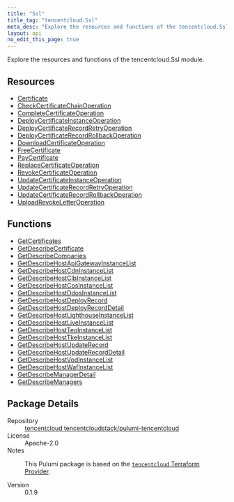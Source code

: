 ```yaml
---
title: "Ssl"
title_tag: "tencentcloud.Ssl"
meta_desc: "Explore the resources and functions of the tencentcloud.Ssl module."
layout: api
no_edit_this_page: true
---
```


<!-- WARNING: this file was generated by Pulumi Docs Generator. -->
<!-- Do not edit by hand unless you're certain you know what you are doing! -->

Explore the resources and functions of the tencentcloud.Ssl module.

<h2 id="resources">Resources</h2>
<ul class="api">
    <li><a href="certificate/" title="Certificate"><span class="api-symbol api-symbol--resource"></span>Certificate</a></li>
    <li><a href="checkcertificatechainoperation/" title="CheckCertificateChainOperation"><span class="api-symbol api-symbol--resource"></span>CheckCertificateChainOperation</a></li>
    <li><a href="completecertificateoperation/" title="CompleteCertificateOperation"><span class="api-symbol api-symbol--resource"></span>CompleteCertificateOperation</a></li>
    <li><a href="deploycertificateinstanceoperation/" title="DeployCertificateInstanceOperation"><span class="api-symbol api-symbol--resource"></span>DeployCertificateInstanceOperation</a></li>
    <li><a href="deploycertificaterecordretryoperation/" title="DeployCertificateRecordRetryOperation"><span class="api-symbol api-symbol--resource"></span>DeployCertificateRecordRetryOperation</a></li>
    <li><a href="deploycertificaterecordrollbackoperation/" title="DeployCertificateRecordRollbackOperation"><span class="api-symbol api-symbol--resource"></span>DeployCertificateRecordRollbackOperation</a></li>
    <li><a href="downloadcertificateoperation/" title="DownloadCertificateOperation"><span class="api-symbol api-symbol--resource"></span>DownloadCertificateOperation</a></li>
    <li><a href="freecertificate/" title="FreeCertificate"><span class="api-symbol api-symbol--resource"></span>FreeCertificate</a></li>
    <li><a href="paycertificate/" title="PayCertificate"><span class="api-symbol api-symbol--resource"></span>PayCertificate</a></li>
    <li><a href="replacecertificateoperation/" title="ReplaceCertificateOperation"><span class="api-symbol api-symbol--resource"></span>ReplaceCertificateOperation</a></li>
    <li><a href="revokecertificateoperation/" title="RevokeCertificateOperation"><span class="api-symbol api-symbol--resource"></span>RevokeCertificateOperation</a></li>
    <li><a href="updatecertificateinstanceoperation/" title="UpdateCertificateInstanceOperation"><span class="api-symbol api-symbol--resource"></span>UpdateCertificateInstanceOperation</a></li>
    <li><a href="updatecertificaterecordretryoperation/" title="UpdateCertificateRecordRetryOperation"><span class="api-symbol api-symbol--resource"></span>UpdateCertificateRecordRetryOperation</a></li>
    <li><a href="updatecertificaterecordrollbackoperation/" title="UpdateCertificateRecordRollbackOperation"><span class="api-symbol api-symbol--resource"></span>UpdateCertificateRecordRollbackOperation</a></li>
    <li><a href="uploadrevokeletteroperation/" title="UploadRevokeLetterOperation"><span class="api-symbol api-symbol--resource"></span>UploadRevokeLetterOperation</a></li>
</ul>

<h2 id="functions">Functions</h2>
<ul class="api">
    <li><a href="getcertificates/" title="GetCertificates"><span class="api-symbol api-symbol--function"></span>GetCertificates</a></li>
    <li><a href="getdescribecertificate/" title="GetDescribeCertificate"><span class="api-symbol api-symbol--function"></span>GetDescribeCertificate</a></li>
    <li><a href="getdescribecompanies/" title="GetDescribeCompanies"><span class="api-symbol api-symbol--function"></span>GetDescribeCompanies</a></li>
    <li><a href="getdescribehostapigatewayinstancelist/" title="GetDescribeHostApiGatewayInstanceList"><span class="api-symbol api-symbol--function"></span>GetDescribeHostApiGatewayInstanceList</a></li>
    <li><a href="getdescribehostcdninstancelist/" title="GetDescribeHostCdnInstanceList"><span class="api-symbol api-symbol--function"></span>GetDescribeHostCdnInstanceList</a></li>
    <li><a href="getdescribehostclbinstancelist/" title="GetDescribeHostClbInstanceList"><span class="api-symbol api-symbol--function"></span>GetDescribeHostClbInstanceList</a></li>
    <li><a href="getdescribehostcosinstancelist/" title="GetDescribeHostCosInstanceList"><span class="api-symbol api-symbol--function"></span>GetDescribeHostCosInstanceList</a></li>
    <li><a href="getdescribehostddosinstancelist/" title="GetDescribeHostDdosInstanceList"><span class="api-symbol api-symbol--function"></span>GetDescribeHostDdosInstanceList</a></li>
    <li><a href="getdescribehostdeployrecord/" title="GetDescribeHostDeployRecord"><span class="api-symbol api-symbol--function"></span>GetDescribeHostDeployRecord</a></li>
    <li><a href="getdescribehostdeployrecorddetail/" title="GetDescribeHostDeployRecordDetail"><span class="api-symbol api-symbol--function"></span>GetDescribeHostDeployRecordDetail</a></li>
    <li><a href="getdescribehostlighthouseinstancelist/" title="GetDescribeHostLighthouseInstanceList"><span class="api-symbol api-symbol--function"></span>GetDescribeHostLighthouseInstanceList</a></li>
    <li><a href="getdescribehostliveinstancelist/" title="GetDescribeHostLiveInstanceList"><span class="api-symbol api-symbol--function"></span>GetDescribeHostLiveInstanceList</a></li>
    <li><a href="getdescribehostteoinstancelist/" title="GetDescribeHostTeoInstanceList"><span class="api-symbol api-symbol--function"></span>GetDescribeHostTeoInstanceList</a></li>
    <li><a href="getdescribehosttkeinstancelist/" title="GetDescribeHostTkeInstanceList"><span class="api-symbol api-symbol--function"></span>GetDescribeHostTkeInstanceList</a></li>
    <li><a href="getdescribehostupdaterecord/" title="GetDescribeHostUpdateRecord"><span class="api-symbol api-symbol--function"></span>GetDescribeHostUpdateRecord</a></li>
    <li><a href="getdescribehostupdaterecorddetail/" title="GetDescribeHostUpdateRecordDetail"><span class="api-symbol api-symbol--function"></span>GetDescribeHostUpdateRecordDetail</a></li>
    <li><a href="getdescribehostvodinstancelist/" title="GetDescribeHostVodInstanceList"><span class="api-symbol api-symbol--function"></span>GetDescribeHostVodInstanceList</a></li>
    <li><a href="getdescribehostwafinstancelist/" title="GetDescribeHostWafInstanceList"><span class="api-symbol api-symbol--function"></span>GetDescribeHostWafInstanceList</a></li>
    <li><a href="getdescribemanagerdetail/" title="GetDescribeManagerDetail"><span class="api-symbol api-symbol--function"></span>GetDescribeManagerDetail</a></li>
    <li><a href="getdescribemanagers/" title="GetDescribeManagers"><span class="api-symbol api-symbol--function"></span>GetDescribeManagers</a></li>
</ul>

<h2 id="package-details">Package Details</h2>
<dl class="package-details">
	<dt>Repository</dt>
	<dd><a href="https://github.com/tencentcloudstack/pulumi-tencentcloud">tencentcloud tencentcloudstack/pulumi-tencentcloud</a></dd>
	<dt>License</dt>
	<dd>Apache-2.0</dd>
	<dt>Notes</dt>
	<dd><p>This Pulumi package is based on the <a href="https://github.com/tencentcloudstack/terraform-provider-tencentcloud"><code>tencentcloud</code> Terraform Provider</a>.</p>
</dd>
	<dt>Version</dt>
	<dd>0.1.9</dd>
</dl>

